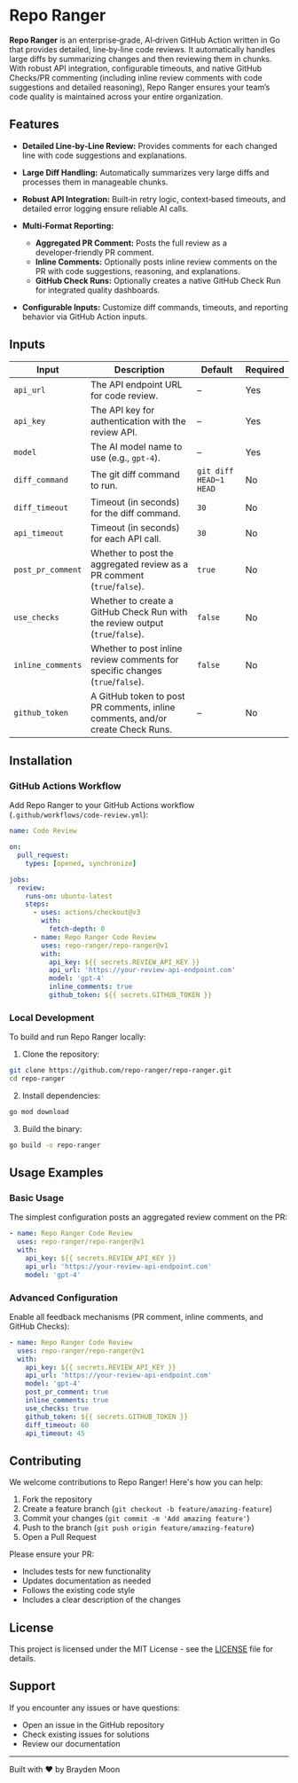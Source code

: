 # Repo Ranger

**Repo Ranger** is an enterprise‑grade, AI‑driven GitHub Action written in Go that provides detailed, line‑by‑line code reviews. It automatically handles large diffs by summarizing changes and then reviewing them in chunks. With robust API integration, configurable timeouts, and native GitHub Checks/PR commenting (including inline review comments with code suggestions and detailed reasoning), Repo Ranger ensures your team’s code quality is maintained across your entire organization.

## Features

- **Detailed Line‑by‑Line Review:**
  Provides comments for each changed line with code suggestions and explanations.

- **Large Diff Handling:**
  Automatically summarizes very large diffs and processes them in manageable chunks.

- **Robust API Integration:**
  Built‑in retry logic, context‑based timeouts, and detailed error logging ensure reliable AI calls.

- **Multi‑Format Reporting:**
  - **Aggregated PR Comment:** Posts the full review as a developer‑friendly PR comment.
  - **Inline Comments:** Optionally posts inline review comments on the PR with code suggestions, reasoning, and explanations.
  - **GitHub Check Runs:** Optionally creates a native GitHub Check Run for integrated quality dashboards.

- **Configurable Inputs:**
  Customize diff commands, timeouts, and reporting behavior via GitHub Action inputs.

## Inputs

| Input              | Description                                                                                          | Default                | Required |
|--------------------|------------------------------------------------------------------------------------------------------|------------------------|----------|
| `api_url`          | The API endpoint URL for code review.                                                                | –                      | Yes      |
| `api_key`          | The API key for authentication with the review API.                                                  | –                      | Yes      |
| `model`            | The AI model name to use (e.g., `gpt-4`).                                                            | –                      | Yes      |
| `diff_command`     | The git diff command to run.                                                                         | `git diff HEAD~1 HEAD` | No       |
| `diff_timeout`     | Timeout (in seconds) for the diff command.                                                           | `30`                   | No       |
| `api_timeout`      | Timeout (in seconds) for each API call.                                                              | `30`                   | No       |
| `post_pr_comment`  | Whether to post the aggregated review as a PR comment (`true`/`false`).                              | `true`                 | No       |
| `use_checks`       | Whether to create a GitHub Check Run with the review output (`true`/`false`).                        | `false`                | No       |
| `inline_comments`  | Whether to post inline review comments for specific changes (`true`/`false`).                        | `false`                | No       |
| `github_token`     | A GitHub token to post PR comments, inline comments, and/or create Check Runs.                       | –                      | No       |

## Installation

### GitHub Actions Workflow

Add Repo Ranger to your GitHub Actions workflow (`.github/workflows/code-review.yml`):

```yaml
name: Code Review

on:
  pull_request:
    types: [opened, synchronize]

jobs:
  review:
    runs-on: ubuntu-latest
    steps:
      - uses: actions/checkout@v3
        with:
          fetch-depth: 0
      - name: Repo Ranger Code Review
        uses: repo-ranger/repo-ranger@v1
        with:
          api_key: ${{ secrets.REVIEW_API_KEY }}
          api_url: 'https://your-review-api-endpoint.com'
          model: 'gpt-4'
          inline_comments: true
          github_token: ${{ secrets.GITHUB_TOKEN }}
```

### Local Development

To build and run Repo Ranger locally:

1. Clone the repository:
```bash
git clone https://github.com/repo-ranger/repo-ranger.git
cd repo-ranger
```

2. Install dependencies:
```bash
go mod download
```

3. Build the binary:
```bash
go build -o repo-ranger
```

## Usage Examples

### Basic Usage

The simplest configuration posts an aggregated review comment on the PR:

```yaml
- name: Repo Ranger Code Review
  uses: repo-ranger/repo-ranger@v1
  with:
    api_key: ${{ secrets.REVIEW_API_KEY }}
    api_url: 'https://your-review-api-endpoint.com'
    model: 'gpt-4'
```

### Advanced Configuration

Enable all feedback mechanisms (PR comment, inline comments, and GitHub Checks):

```yaml
- name: Repo Ranger Code Review
  uses: repo-ranger/repo-ranger@v1
  with:
    api_key: ${{ secrets.REVIEW_API_KEY }}
    api_url: 'https://your-review-api-endpoint.com'
    model: 'gpt-4'
    post_pr_comment: true
    inline_comments: true
    use_checks: true
    github_token: ${{ secrets.GITHUB_TOKEN }}
    diff_timeout: 60
    api_timeout: 45
```

## Contributing

We welcome contributions to Repo Ranger! Here's how you can help:

1. Fork the repository
2. Create a feature branch (`git checkout -b feature/amazing-feature`)
3. Commit your changes (`git commit -m 'Add amazing feature'`)
4. Push to the branch (`git push origin feature/amazing-feature`)
5. Open a Pull Request

Please ensure your PR:
- Includes tests for new functionality
- Updates documentation as needed
- Follows the existing code style
- Includes a clear description of the changes

## License

This project is licensed under the MIT License - see the [LICENSE](LICENSE) file for details.

## Support

If you encounter any issues or have questions:
- Open an issue in the GitHub repository
- Check existing issues for solutions
- Review our documentation

---
Built with ❤️ by Brayden Moon
